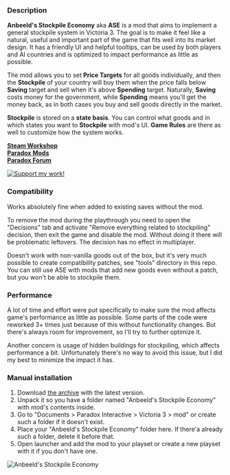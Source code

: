 ### Description

**Anbeeld's Stockpile Economy** aka **ASE** is a mod that aims to implement a general stockpile system in Victoria 3. The goal is to make it feel like a natural, useful and important part of the game that fits well into its market design. It has a friendly UI and helpful tooltips, can be used by both players and AI countries and is optimized to impact performance as little as possible.

The mod allows you to set **Price Targets** for all goods individually, and then the **Stockpile** of your country will buy them when the price falls below **Saving** target and sell when it's above **Spending** target. Naturally, **Saving** costs money for the government, while **Spending** means you'll get the money back, as in both cases you buy and sell goods directly in the market.

**Stockpile** is stored on a **state basis**. You can control what goods and in which states you want to **Stockpile** with mod's UI. **Game Rules** are there as well to customize how the system works.

**[Steam Workshop](https://steamcommunity.com/sharedfiles/filedetails/?id=3249228964)**  
**[Paradox Mods](https://mods.paradoxplaza.com/mods/81091/Any)**  
**[Paradox Forum](https://forum.paradoxplaza.com/forum/threads/mod-anbeelds-stockpile-economy.1679214/)**

[![Support my work!](https://i.imgur.com/Xp3sMoF.jpeg)](https://buymeacoffee.com/anbeeld)

### Compatibility

Works absolutely fine when added to existing saves without the mod.

To remove the mod during the playthrough you need to open the "Decisions" tab and activate "Remove everything related to stockpiling" decision, then exit the game and disable the mod. Without doing it there will be problematic leftovers. The decision has no effect in multiplayer.

Doesn't work with non-vanilla goods out of the box, but it's very much possible to create compatibility patches, see "tools" directory in this repo. You can still use ASE with mods that add new goods even without a patch, but you won't be able to stockpile them.

### Performance

A lot of time and effort were put specifically to make sure the mod affects game's performance as little as possible. Some parts of the code were reworked 3+ times just because of this without functionality changes. But there's always room for improvement, so I'll try to further optimize it.

Another concern is usage of hidden buildings for stockpiling, which affects performance a bit. Unfortunately there's no way to avoid this issue, but I did my best to minimize the impact it has.

### Manual installation

1) Download [the archive](https://github.com/Anbeeld/ASE/releases) with the latest version.
2) Unpack it so you have a folder named "Anbeeld's Stockpile Economy" with mod's contents inside.
3) Go to "Documents > Paradox Interactive > Victoria 3 > mod" or create such a folder if it doesn't exist.
4) Place your "Anbeeld's Stockpile Economy" folder here. If there'a already such a folder, delete it before that.
5) Open launcher and add the mod to your playset or create a new playset with it if you don't have one.

![Anbeeld's Stockpile Economy](https://forumcontent.paradoxplaza.com/public/1125490/1.jpg)